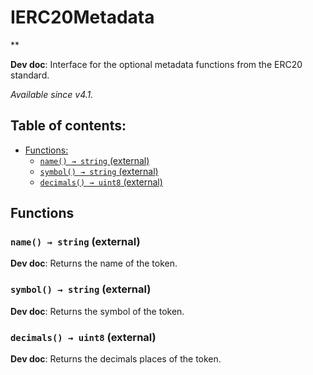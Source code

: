 # IERC20Metadata
**

**Dev doc**: Interface for the optional metadata functions from the ERC20 standard.

_Available since v4.1._

## Table of contents:
- [Functions:](#functions)
  - [`name() → string` (external) ](#ierc20metadata-name--)
  - [`symbol() → string` (external) ](#ierc20metadata-symbol--)
  - [`decimals() → uint8` (external) ](#ierc20metadata-decimals--)


## Functions <a name="functions"></a>

### `name() → string` (external) <a name="ierc20metadata-name--"></a>

**Dev doc**: Returns the name of the token.

### `symbol() → string` (external) <a name="ierc20metadata-symbol--"></a>

**Dev doc**: Returns the symbol of the token.

### `decimals() → uint8` (external) <a name="ierc20metadata-decimals--"></a>

**Dev doc**: Returns the decimals places of the token.
